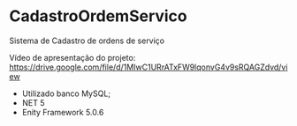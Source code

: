 # CadastroOrdemServico
Sistema de Cadastro de ordens de serviço

Vídeo de apresentação do projeto: https://drive.google.com/file/d/1MIwC1URrATxFW9lqonvG4v9sRQAGZdvd/view

- Utilizado banco MySQL;
- NET 5
- Enity Framework 5.0.6
